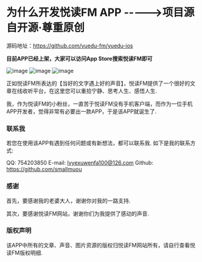 # 为什么开发悦读FM APP  ----->项目源自开源·尊重原创

源码地址：https://github.com/yuedu-fm/yuedu-ios

**目前APP已经上架，大家可以访问App Store搜索悦读FM即可**

![image](https://raw.githubusercontent.com/yuedu-fm/yuedu-ios/master/Snapshot/4.0.1.png)
![image](https://raw.githubusercontent.com/yuedu-fm/yuedu-ios/master/Snapshot/4.0.2.png)
![image](https://raw.githubusercontent.com/yuedu-fm/yuedu-ios/master/Snapshot/4.0.3.png)

正如悦读FM所表达的【当好的文字遇上好的声音】，悦读FM提供了一个很好的文章在线收听平台，在这里您可以重拾宁静、思考人生、感悟人生.

我，作为悦读FM的小粉丝，一直苦于悦读FM没有手机客户端，而作为一位手机APP开发者，觉得非常有必要出一款APP，于是该APP就诞生了.

### 联系我

若您在使用该APP有遇到任何问题或有新想法，都可以联系我. 如下是我的联系方式:

QQ: 754203850
E-mail: lvyexuwenfa100@126.com
Github: https://github.com/smallmuou
### 感谢

首先，要感谢我的老婆大人，谢谢你对我的一路支持.

其次，要感谢悦读FM网站，谢谢你们为我提供了感动的声音.

### 版权声明

该APP中所有的文章、声音、图片资源的版权归悦读FM网站所有，请自行查看悦读FM版权明细.
